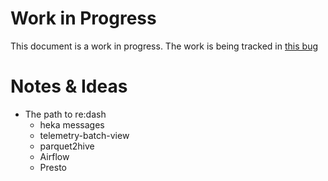 # Work in Progress

This document is a work in progress.
The work is being tracked in
[this bug](https://bugzilla.mozilla.org/show_bug.cgi?id=1341903)

# Notes & Ideas

* The path to re:dash
  * heka messages
  * telemetry-batch-view
  * parquet2hive
  * Airflow
  * Presto

